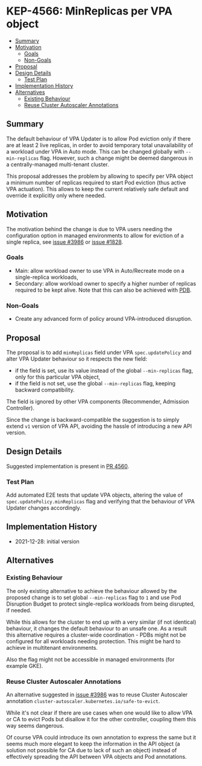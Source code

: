 # KEP-4566: MinReplicas per VPA object

<!-- toc -->
- [Summary](#summary)
- [Motivation](#motivation)
   - [Goals](#goals)
   - [Non-Goals](#non-goals)
- [Proposal](#proposal)
- [Design Details](#design-details)
   - [Test Plan](#test-plan)
- [Implementation History](#implementation-history)
- [Alternatives](#alternatives)
   - [Existing Behaviour](#existing-behaviour)
   - [Reuse Cluster Autoscaler Annotations](#reuse-cluster-autoscaler-annotations)
<!-- /toc -->

## Summary

The default behaviour of VPA Updater is to allow Pod eviction only if there are
at least 2 live replicas, in order to avoid temporary total unavailability of a
workload under VPA in Auto mode. This can be changed globally with
`--min-replicas` flag. However, such a change might be deemed dangerous in a
centrally-managed multi-tenant cluster.

This proposal addresses the problem by allowing to specify per VPA object a
minimum number of replicas required to start Pod eviction (thus active VPA
actuation). This allows to keep the current relatively safe default and override
it explicitly only where needed.

## Motivation

The motivation behind the change is due to VPA users needing the configuration
option in managed environments to allow for eviction of a single replica, see
[issue #3986](https://github.com/nholuongut/autoscaler/issues/3986) or
[issue #1828](https://github.com/nholuongut/autoscaler/issues/1828).

### Goals

- Main: allow workload owner to use VPA in Auto/Recreate mode on a single-replica
  workloads,
- Secondary: allow workload owner to specify a higher number of replicas required
  to be kept alive. Note that this can also be achieved with
  [PDB](https://kubernetes.io/docs/tasks/run-application/configure-pdb/).

### Non-Goals

- Create any advanced form of policy around VPA-introduced disruption.

## Proposal

The proposal is to add `minReplicas` field under VPA `spec.updatePolicy` and
alter VPA Updater behaviour so it respects the new field:
- if the field is set, use its value instead of the global `--min-replicas`
  flag, only for this particular VPA object,
- if the field is not set, use the global `--min-replicas` flag, keeping
  backward compatibility.

The field is ignored by other VPA components (Recommender, Admission
Controller).

Since the change is backward-compatible the suggestion is to simply extend `v1`
version of VPA API, avoiding the hassle of introducing a new API version.

## Design Details

Suggested implementation is present in [PR
4560](https://github.com/nholuongut/autoscaler/pull/4560).

### Test Plan

Add automated E2E tests that update VPA objects, altering the value of
`spec.updatePolicy.minReplicas` flag and verifying that the behaviour of VPA
Updater changes accordingly.

## Implementation History

- 2021-12-28: initial version

## Alternatives

### Existing Behaviour

The only existing alternative to achieve the behaviour allowed by the proposed
change is to set global `--min-replicas` flag to `1` and use Pod Disruption
Budget to protect single-replica workloads from being disrupted, if needed.

While this allows for the cluster to end up with a very similar (if not identical)
behaviour, it changes the default behaviour to an unsafe one.
As a result this alternative requires a cluster-wide coordination - PDBs might
not be configured for all workloads needing protection.
This might be hard to achieve in multitenant environments.

Also the flag might not be accessible in managed environments (for example GKE).

### Reuse Cluster Autoscaler Annotations

An alternative suggested in
[issue #3986](https://github.com/nholuongut/autoscaler/issues/3986) was to reuse
Cluster Autoscaler annotation `cluster-autoscaler.kubernetes.io/safe-to-evict`.

While it's not clear if there are use cases when one would like to allow VPA or
CA to evict Pods but disallow it for the other controller, coupling them this
way seems dangerous.

Of course VPA could introduce its own annotation to express the same but it
seems much more elegant to keep the information in the API object (a solution
not possible for CA due to lack of such an object) instead of effectively
spreading the API between VPA objects and Pod annotations.


